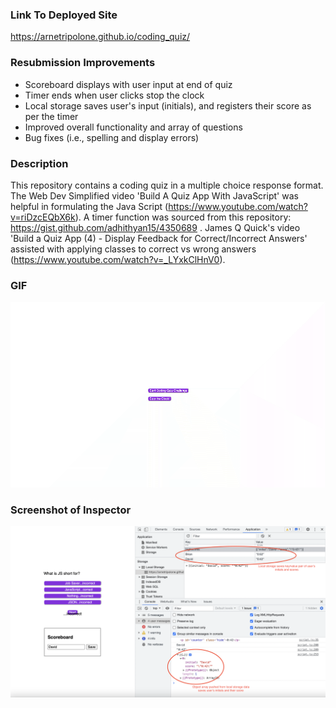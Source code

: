 ### Link To Deployed Site 
https://arnetripolone.github.io/coding_quiz/

### Resubmission Improvements
- Scoreboard displays with user input at end of quiz
- Timer ends when user clicks stop the clock
- Local storage saves user's input (initials), and registers their score as per the timer
- Improved overall functionality and array of questions
- Bug fixes (i.e., spelling and display errors)

### Description
This repository contains a coding quiz in a multiple choice response format. The Web Dev Simplified video 'Build A Quiz App With JavaScript' was helpful in formulating the Java Script (https://www.youtube.com/watch?v=riDzcEQbX6k). A timer function was sourced from this repository: https://gist.github.com/adhithyan15/4350689 . James Q Quick's video 'Build a Quiz App (4) - Display Feedback for Correct/Incorrect Answers' assisted with applying classes to correct vs wrong answers (https://www.youtube.com/watch?v=_LYxkClHnV0).

### GIF 

![](images/coding_quiz.gif)

### Screenshot of Inspector

![](images/localstorage.png)
